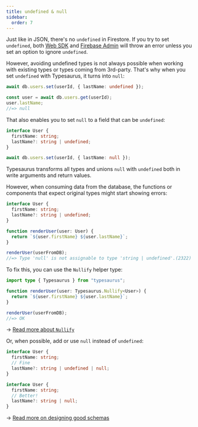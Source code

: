 ```yaml
---
title: undefined & null
sidebar:
  order: 7
---
```


Just like in JSON, there's no `undefined` in Firestore. If you try to set `undefined`, both [Web SDK](https://firebase.google.com/docs/reference/js/firestore_.firestoresettings.md#firestoresettingsignoreundefinedproperties) and [Firebase Admin](https://firebase.google.com/docs/reference/node/firebase.firestore.Settings#optional-ignoreundefinedproperties) will throw an error unless you set an option to ignore `undefined`.

However, avoiding undefined types is not always possible when working with existing types or types coming from 3rd-party. That's why when you set `undefined` with Typesaurus, it turns into `null`:

```ts
await db.users.set(userId, { lastName: undefined });

const user = await db.users.get(userId);
user.lastName;
//=> null
```

That also enables you to set `null` to a field that can be `undefined`:

```ts
interface User {
  firstName: string;
  lastName?: string | undefined;
}

await db.users.set(userId, { lastName: null });
```

Typesaurus transforms all types and unions `null` with `undefined` both in write arguments and return values.

However, when consuming data from the database, the functions or components that expect original types might start showing errors:

```ts
interface User {
  firstName: string;
  lastName?: string | undefined;
}

function renderUser(user: User) {
  return `${user.firstName} ${user.lastName}`;
}

renderUser(userFromDB);
//=> Type 'null' is not assignable to type 'string | undefined'.(2322)
```

To fix this, you can use the `Nullify` helper type:

```ts
import type { Typesaurus } from "typesaurus";

function renderUser(user: Typesaurus.Nullify<User>) {
  return `${user.firstName} ${user.lastName}`;
}

renderUser(userFromDB);
//=> OK
```

→ [Read more about `Nullify`](/types/typesaurus/#nullify)

Or, when possible, add or use `null` instead of `undefined`:

```ts
interface User {
  firstName: string;
  // Fine
  lastName?: string | undefined | null;
}

interface User {
  firstName: string;
  // Better!
  lastName?: string | null;
}
```

→ [Read more on designing good schemas](/advanced/core/designing/)

